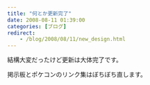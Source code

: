 ```yaml
---
title: "何とか更新完了"
date: 2008-08-11 01:39:00
categories: [ブログ]
redirect:
    - /blog/2008/08/11/new_design.html
---
```


結構大変だったけど更新は大体完了です。

掲示板とポケコンのリンク集はぼちぼち直します。
